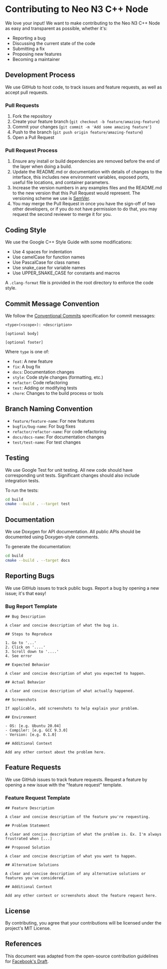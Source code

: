 # Contributing to Neo N3 C++ Node

We love your input! We want to make contributing to the Neo N3 C++ Node as easy and transparent as possible, whether it's:

- Reporting a bug
- Discussing the current state of the code
- Submitting a fix
- Proposing new features
- Becoming a maintainer

## Development Process

We use GitHub to host code, to track issues and feature requests, as well as accept pull requests.

### Pull Requests

1. Fork the repository
2. Create your feature branch (`git checkout -b feature/amazing-feature`)
3. Commit your changes (`git commit -m 'Add some amazing feature'`)
4. Push to the branch (`git push origin feature/amazing-feature`)
5. Open a Pull Request

### Pull Request Process

1. Ensure any install or build dependencies are removed before the end of the layer when doing a build.
2. Update the README.md or documentation with details of changes to the interface, this includes new environment variables, exposed ports, useful file locations, and container parameters.
3. Increase the version numbers in any examples files and the README.md to the new version that this Pull Request would represent. The versioning scheme we use is [SemVer](http://semver.org/).
4. You may merge the Pull Request in once you have the sign-off of two other developers, or if you do not have permission to do that, you may request the second reviewer to merge it for you.

## Coding Style

We use the Google C++ Style Guide with some modifications:

- Use 4 spaces for indentation
- Use camelCase for function names
- Use PascalCase for class names
- Use snake_case for variable names
- Use UPPER_SNAKE_CASE for constants and macros

A `.clang-format` file is provided in the root directory to enforce the code style.

## Commit Message Convention

We follow the [Conventional Commits](https://www.conventionalcommits.org/) specification for commit messages:

```
<type>(<scope>): <description>

[optional body]

[optional footer]
```

Where `type` is one of:
- `feat`: A new feature
- `fix`: A bug fix
- `docs`: Documentation changes
- `style`: Code style changes (formatting, etc.)
- `refactor`: Code refactoring
- `test`: Adding or modifying tests
- `chore`: Changes to the build process or tools

## Branch Naming Convention

- `feature/feature-name`: For new features
- `bugfix/bug-name`: For bug fixes
- `refactor/refactor-name`: For code refactoring
- `docs/docs-name`: For documentation changes
- `test/test-name`: For test changes

## Testing

We use Google Test for unit testing. All new code should have corresponding unit tests. Significant changes should also include integration tests.

To run the tests:

```bash
cd build
cmake --build . --target test
```

## Documentation

We use Doxygen for API documentation. All public APIs should be documented using Doxygen-style comments.

To generate the documentation:

```bash
cd build
cmake --build . --target docs
```

## Reporting Bugs

We use GitHub issues to track public bugs. Report a bug by opening a new issue; it's that easy!

### Bug Report Template

```
## Bug Description

A clear and concise description of what the bug is.

## Steps to Reproduce

1. Go to '...'
2. Click on '....'
3. Scroll down to '....'
4. See error

## Expected Behavior

A clear and concise description of what you expected to happen.

## Actual Behavior

A clear and concise description of what actually happened.

## Screenshots

If applicable, add screenshots to help explain your problem.

## Environment

- OS: [e.g. Ubuntu 20.04]
- Compiler: [e.g. GCC 9.3.0]
- Version: [e.g. 0.1.0]

## Additional Context

Add any other context about the problem here.
```

## Feature Requests

We use GitHub issues to track feature requests. Request a feature by opening a new issue with the "feature request" template.

### Feature Request Template

```
## Feature Description

A clear and concise description of the feature you're requesting.

## Problem Statement

A clear and concise description of what the problem is. Ex. I'm always frustrated when [...]

## Proposed Solution

A clear and concise description of what you want to happen.

## Alternative Solutions

A clear and concise description of any alternative solutions or features you've considered.

## Additional Context

Add any other context or screenshots about the feature request here.
```

## License

By contributing, you agree that your contributions will be licensed under the project's MIT License.

## References

This document was adapted from the open-source contribution guidelines for [Facebook's Draft](https://github.com/facebook/draft-js/blob/master/CONTRIBUTING.md).
